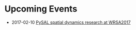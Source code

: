 Upcoming Events
===============

* 2017-02-10 [PySAL spatial dynamics research at WRSA2017](https://www.wrsaonline.org/newsite/wp-content/uploads/2017/01/Santa_Fe_Preliminary_Program_v1.pdf)
